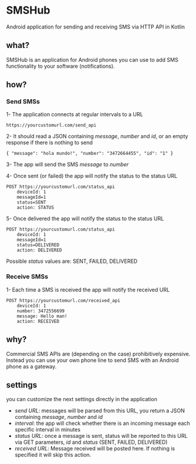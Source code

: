 # SMSHub
Android application for sending and receiving SMS via HTTP API in Kotlin

## what?

SMSHub is an application for Android phones you can use to add SMS functionality to your software (notifications).

## how?

### Send SMSs

1- The application connects at regular intervals to a URL

```
https://yourcustomurl.com/send_api
```

2- It should read a JSON containing *message*, *number* and *id*, or an empty response if there is nothing to send
```
{ "message": "hola mundo!", "number": "3472664455", "id": "1" }
```

3- The app will send the SMS *message* to *number*

4- Once sent (or failed) the app will notify the status to the status URL
```
POST https://yourcustomurl.com/status_api
    deviceId: 1
    messageId=1
    status=SENT
    action: STATUS
```

5- Once delivered the app will notify the status to the status URL

```
POST https://yourcustomurl.com/status_api
    deviceId: 1
    messageId=1
    status=DELIVERED
    action: DELIVERED
```

Possible _status_ values are: SENT, FAILED, DELIVERED

### Receive SMSs

1- Each time a SMS is received the app will notify the received URL
```
POST https://yourcustomurl.com/received_api
    deviceId: 1
    number: 3472556699
    message: Hello man!
    action: RECEIVED
```


## why?

Commercial SMS APIs are (depending on the case) prohibitively expensive. 
Instead you can use your own phone line to send SMS with an Android phone as a gateway.

## settings

you can customize the next settings directly in the application

+ *send URL*: messages will be parsed from this URL, you return a JSON containing *message*, *number* and *id*
+ *interval*: the app will check whether there is an incoming message each specific interval in minutes
+ *status URL*: once a message is sent, status will be reported to this URL via GET parameters, *id* and *status* (SENT, FAILED, DELIVERED)
+ *received URL*: Message received will be posted here. If nothing is specified it will skip this action.
